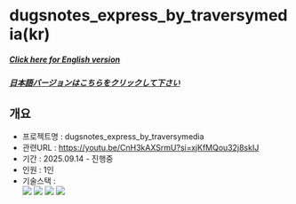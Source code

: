 # dugsnotes_express_by_traversymedia(kr)

##### [Click here for English version](README_EN.md)

##### [日本語バージョンはこちらをクリックして下さい](README_JP.md)

## 개요

- 프로젝트명 : dugsnotes_express_by_traversymedia
- 관련URL : https://youtu.be/CnH3kAXSrmU?si=xjKfMQou32j8skIJ
- 기간 : 2025.09.14 - 진행중
- 인원 : 1인
- 기술스택 : </br>
  <img src="https://img.shields.io/badge/node.js-339933?style=for-the-badge&logo=node.js&logoColor=white">
  <img src="https://img.shields.io/badge/express-000000?style=for-the-badge&logo=express&logoColor=white">
  <img src="https://img.shields.io/badge/Postman-FF6C37?style=for-the-badge&logo=Postman&logoColor=white">
  <img src="https://img.shields.io/badge/Git-F05032?style=for-the-badge&logo=Git&logoColor=white">
  </br>
  </br>
